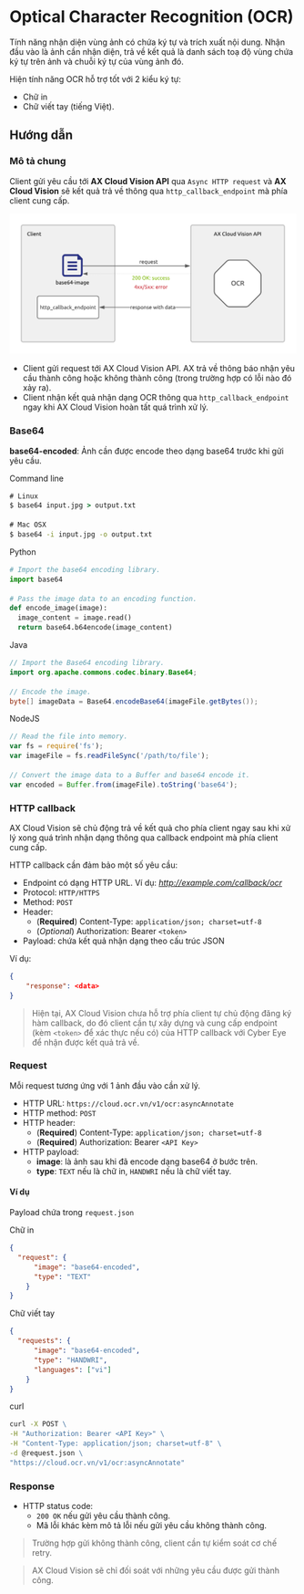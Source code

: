 # Optical Character Recognition (OCR)

Tính năng nhận diện vùng ảnh có chứa ký tự và trích xuất nội dung. Nhận đầu vào là ảnh cần nhận diện, trả về kết quả là danh sách toạ độ vùng chứa ký tự trên ảnh và chuỗi ký tự của vùng ảnh đó.

Hiện tính năng OCR hỗ trợ tốt với 2 kiểu ký tự:

* Chữ in
* Chữ viết tay (tiếng Việt).

## Hướng dẫn

### Mô tả chung

Client gửi yêu cầu tới **AX Cloud Vision API** qua `Async HTTP request` và **AX Cloud Vision** sẽ kết quả trả về thông qua `http_callback_endpoint` mà phía client cung cấp.

![Mo_hinh_ket_noi](./assets/ocr-fig01.png)

* Client gửi request tới AX Cloud Vision API. AX trả về thông báo nhận yêu cầu thành công hoặc không thành công (trong trường hợp có lỗi nào đó xảy ra).
* Client nhận kết quả nhận dạng OCR thông qua `http_callback_endpoint` ngay khi AX Cloud Vision hoàn tất quá trình xử lý.

### Base64

**base64-encoded**: Ảnh cần được encode theo dạng base64 trước khi gửi yêu cầu.

Command line
```cmd
# Linux
$ base64 input.jpg > output.txt

# Mac OSX
$ base64 -i input.jpg -o output.txt
```

Python
```python
# Import the base64 encoding library.
import base64

# Pass the image data to an encoding function.
def encode_image(image):
  image_content = image.read()
  return base64.b64encode(image_content)
```

Java
```java
// Import the Base64 encoding library.
import org.apache.commons.codec.binary.Base64;

// Encode the image.
byte[] imageData = Base64.encodeBase64(imageFile.getBytes());
```

NodeJS
```js
// Read the file into memory.
var fs = require('fs');
var imageFile = fs.readFileSync('/path/to/file');

// Convert the image data to a Buffer and base64 encode it.
var encoded = Buffer.from(imageFile).toString('base64');
```

### HTTP callback

AX Cloud Vision sẽ chủ động trả về kết quả cho phía client ngay sau khi xử lý xong quá trình nhận dạng thông qua callback endpoint mà phía client cung cấp.

HTTP callback cần đảm bảo một số yêu cầu:

* Endpoint có dạng HTTP URL. Ví dụ: *http://example.com/callback/ocr*
* Protocol: `HTTP/HTTPS`
* Method: `POST`
* Header:
    - (**Required**) Content-Type: `application/json; charset=utf-8`
    - (*Optional*) Authorization: Bearer `<token>`
* Payload: chứa kết quả nhận dạng theo cấu trúc JSON

Ví dụ:
```json
{
    "response": <data>
}
```

> Hiện tại, AX Cloud Vision chưa hỗ trợ phía client tự chủ động đăng ký hàm callback, do đó client cần tự xây dựng và cung cấp endpoint (kèm `<token>` để xác thực nếu có) của HTTP callback với Cyber Eye để nhận được kết quả trả về.

### Request

Mỗi request tương ứng với 1 ảnh đầu vào cần xử lý.

* HTTP URL: `https://cloud.ocr.vn/v1/ocr:asyncAnnotate`
* HTTP method: `POST`
* HTTP header:
    - (**Required**) Content-Type: `application/json; charset=utf-8`
    - (**Required**) Authorization: Bearer `<API Key>`
* HTTP payload:
    - **image**: là ảnh sau khi đã encode dạng base64 ở bước trên.
    - **type**: `TEXT` nếu là chữ in, `HANDWRI` nếu là chữ viết tay.

#### Ví dụ

Payload chứa trong `request.json`

Chữ in

```json
{
  "request": {
      "image": "base64-encoded",
      "type": "TEXT"
    }
}
```

Chữ viết tay

```json
{
  "requests": {
      "image": "base64-encoded",
      "type": "HANDWRI",
      "languages": ["vi"]
    }
}
```
curl
```cmd
curl -X POST \
-H "Authorization: Bearer <API Key>" \
-H "Content-Type: application/json; charset=utf-8" \
-d @request.json \
"https://cloud.ocr.vn/v1/ocr:asyncAnnotate"
```

### Response

* HTTP status code:
    - `200 OK` nếu gửi yêu cầu thành công.
    - Mã lỗi khác kèm mô tả lỗi nếu gửi yêu cầu không thành công.

> Trường hợp gửi không thành công, client cần tự kiểm soát cơ chế retry. 

> AX Cloud Vision sẽ chỉ đối soát với những yêu cầu được gửi thành công. 